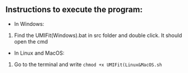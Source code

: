 Instructions to execute the program:
--
- In Windows:
1. Find the UMIFit(Windows).bat in src folder and double click. It should open the cmd

- In Linux and MacOS:
1. Go to the terminal and write `chmod +x UMIFit(Linux&MacOS.sh`
